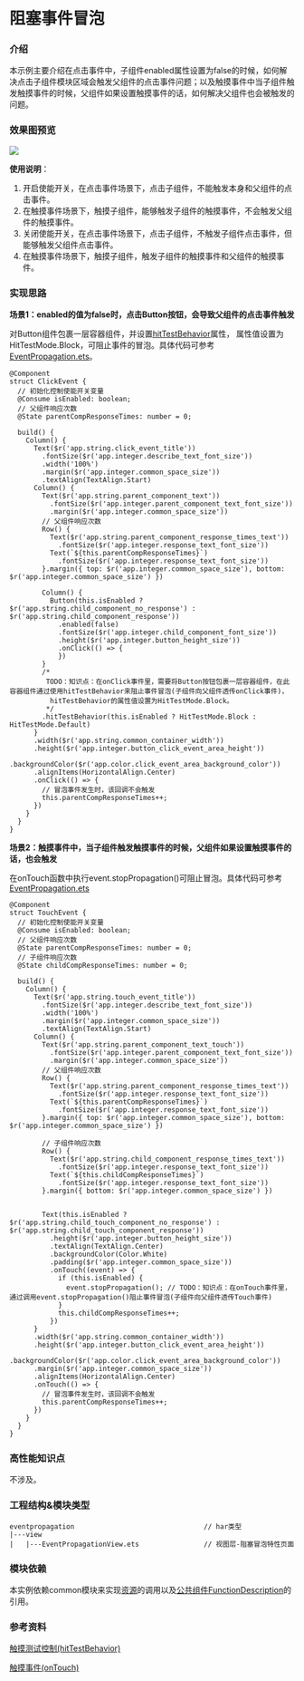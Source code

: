 # 阻塞事件冒泡

### 介绍

本示例主要介绍在点击事件中，子组件enabled属性设置为false的时候，如何解决点击子组件模块区域会触发父组件的点击事件问题；以及触摸事件中当子组件触发触摸事件的时候，父组件如果设置触摸事件的话，如何解决父组件也会被触发的问题。

### 效果图预览

![](../../product/entry/src/main/resources/base/media/event_propagation.gif)

**使用说明**：

1. 开启使能开关，在点击事件场景下，点击子组件，不能触发本身和父组件的点击事件。
2. 在触摸事件场景下，触摸子组件，能够触发子组件的触摸事件，不会触发父组件的触摸事件。
3. 关闭使能开关，在点击事件场景下，点击子组件，不触发子组件点击事件，但能够触发父组件点击事件。
4. 在触摸事件场景下，触摸子组件，触发子组件的触摸事件和父组件的触摸事件。

### 实现思路

**场景1：enabled的值为false时，点击Button按钮，会导致父组件的点击事件触发**

对Button组件包裹一层容器组件，并设置[hitTestBehavior](https://developer.harmonyos.com/cn/docs/documentation/doc-references-V3/ts-universal-attributes-hit-test-behavior-0000001427744800-V3)属性，
属性值设置为HitTestMode.Block，可阻止事件的冒泡。具体代码可参考[EventPropagation.ets](./src/main/ets/view/EventPropagation.ets)。

```
@Component
struct ClickEvent {
  // 初始化控制使能开关变量
  @Consume isEnabled: boolean;
  // 父组件响应次数
  @State parentCompResponseTimes: number = 0;

  build() {
    Column() {
      Text($r('app.string.click_event_title'))
        .fontSize($r('app.integer.describe_text_font_size'))
        .width('100%')
        .margin($r('app.integer.common_space_size'))
        .textAlign(TextAlign.Start)
      Column() {
        Text($r('app.string.parent_component_text'))
          .fontSize($r('app.integer.parent_component_text_font_size'))
          .margin($r('app.integer.common_space_size'))
        // 父组件响应次数
        Row() {
          Text($r('app.string.parent_component_response_times_text'))
            .fontSize($r('app.integer.response_text_font_size'))
          Text(`${this.parentCompResponseTimes}`)
            .fontSize($r('app.integer.response_text_font_size'))
        }.margin({ top: $r('app.integer.common_space_size'), bottom: $r('app.integer.common_space_size') })

        Column() {
          Button(this.isEnabled ? $r('app.string.child_component_no_response') : $r('app.string.child_component_response'))
            .enabled(false)
            .fontSize($r('app.integer.child_component_font_size'))
            .height($r('app.integer.button_height_size'))
            .onClick(() => {
            })
        }
        /*
         TODO：知识点：在onClick事件里，需要将Button按钮包裹一层容器组件，在此容器组件通过使用hitTestBehavior来阻止事件冒泡(子组件向父组件透传onClick事件)，
          hitTestBehavior的属性值设置为HitTestMode.Block。
         */
        .hitTestBehavior(this.isEnabled ? HitTestMode.Block : HitTestMode.Default)
      }
      .width($r('app.string.common_container_width'))
      .height($r('app.integer.button_click_event_area_height'))
      .backgroundColor($r('app.color.click_event_area_background_color'))
      .alignItems(HorizontalAlign.Center)
      .onClick(() => {
        // 冒泡事件发生时，该回调不会触发
        this.parentCompResponseTimes++;
      })
    }
  }
}
```

**场景2：触摸事件中，当子组件触发触摸事件的时候，父组件如果设置触摸事件的话，也会触发**

在onTouch函数中执行event.stopPropagation()可阻止冒泡。具体代码可参考[EventPropagation.ets](./src/main/ets/view/EventPropagation.ets)
```
@Component
struct TouchEvent {
  // 初始化控制使能开关变量
  @Consume isEnabled: boolean;
  // 父组件响应次数
  @State parentCompResponseTimes: number = 0;
  // 子组件响应次数
  @State childCompResponseTimes: number = 0;

  build() {
    Column() {
      Text($r('app.string.touch_event_title'))
        .fontSize($r('app.integer.describe_text_font_size'))
        .width('100%')
        .margin($r('app.integer.common_space_size'))
        .textAlign(TextAlign.Start)
      Column() {
        Text($r('app.string.parent_component_text_touch'))
          .fontSize($r('app.integer.parent_component_text_font_size'))
          .margin($r('app.integer.common_space_size'))
        // 父组件响应次数
        Row() {
          Text($r('app.string.parent_component_response_times_text'))
            .fontSize($r('app.integer.response_text_font_size'))
          Text(`${this.parentCompResponseTimes}`)
            .fontSize($r('app.integer.response_text_font_size'))
        }.margin({ top: $r('app.integer.common_space_size'), bottom: $r('app.integer.common_space_size') })

        // 子组件响应次数
        Row() {
          Text($r('app.string.child_component_response_times_text'))
            .fontSize($r('app.integer.response_text_font_size'))
          Text(`${this.childCompResponseTimes}`)
            .fontSize($r('app.integer.response_text_font_size'))
        }.margin({ bottom: $r('app.integer.common_space_size') })


        Text(this.isEnabled ? $r('app.string.child_touch_component_no_response') : $r('app.string.child_touch_component_response'))
          .height($r('app.integer.button_height_size'))
          .textAlign(TextAlign.Center)
          .backgroundColor(Color.White)
          .padding($r('app.integer.common_space_size'))
          .onTouch((event) => {
            if (this.isEnabled) {
              event.stopPropagation(); // TODO：知识点：在onTouch事件里，通过调用event.stopPropagation()阻止事件冒泡(子组件向父组件透传Touch事件)
            }
            this.childCompResponseTimes++;
          })
      }
      .width($r('app.string.common_container_width'))
      .height($r('app.integer.button_click_event_area_height'))
      .backgroundColor($r('app.color.click_event_area_background_color'))
      .margin($r('app.integer.common_space_size'))
      .alignItems(HorizontalAlign.Center)
      .onTouch(() => {
        // 冒泡事件发生时，该回调不会触发
        this.parentCompResponseTimes++;
      })
    }
  }
}
```
### 高性能知识点

不涉及。

### 工程结构&模块类型

```
eventpropagation                                // har类型
|---view
|   |---EventPropagationView.ets                // 视图层-阻塞冒泡特性页面
```

### 模块依赖

本实例依赖common模块来实现[资源](../../common/utils/src/main/resources/base/element)的调用以及[公共组件FunctionDescription](../../common/utils/src/main/ets/FunctionDescription.ets)的引用。

### 参考资料

[触摸测试控制(hitTestBehavior)](https://developer.harmonyos.com/cn/docs/documentation/doc-references-V3/ts-universal-attributes-hit-test-behavior-0000001427744800-V3)

[触摸事件(onTouch)](https://developer.harmonyos.com/cn/docs/documentation/doc-references-V3/ts-universal-events-touch-0000001427902424-V3)



